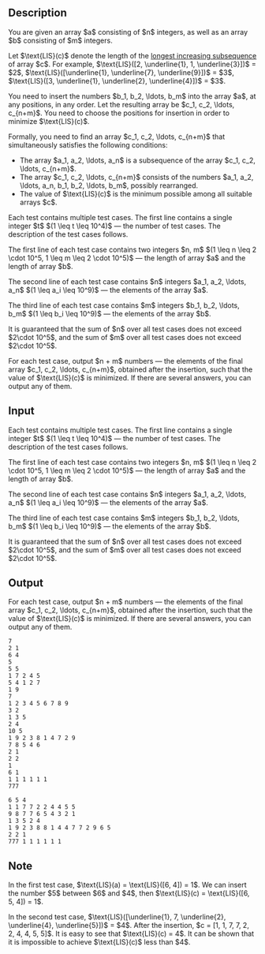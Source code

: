 ## Description

<div><p>You are given an array $a$ consisting of $n$ integers, as well as an array $b$ consisting of $m$ integers.</p><p>Let $\text{LIS}(c)$ denote the length of the <a href="https://en.wikipedia.org/wiki/Longest_increasing_subsequence">longest increasing subsequence</a> of array $c$. For example, $\text{LIS}([2, \underline{1}, 1, \underline{3}])$ = $2$, $\text{LIS}([\underline{1}, \underline{7}, \underline{9}])$ = $3$, $\text{LIS}([3, \underline{1}, \underline{2}, \underline{4}])$ = $3$.</p><p>You need to insert the numbers $b_1, b_2, \ldots, b_m$ into the array $a$, at any positions, in any order. Let the resulting array be $c_1, c_2, \ldots, c_{n+m}$. You need to choose the positions for insertion in order to <span class="tex-font-style-bf">minimize</span> $\text{LIS}(c)$.</p><p>Formally, you need to find an array $c_1, c_2, \ldots, c_{n+m}$ that simultaneously satisfies the following conditions:</p><ul><li> The array $a_1, a_2, \ldots, a_n$ is a subsequence of the array $c_1, c_2, \ldots, c_{n+m}$.</li><li> The array $c_1, c_2, \ldots, c_{n+m}$ consists of the numbers $a_1, a_2, \ldots, a_n, b_1, b_2, \ldots, b_m$, possibly rearranged.</li><li> The value of $\text{LIS}(c)$ is the <span class="tex-font-style-bf">minimum</span> possible among all suitable arrays $c$.</li></ul></div><div class="input-specification"><p>Each test contains multiple test cases. The first line contains a single integer $t$ $(1 \leq t \leq 10^4)$&nbsp;— the number of test cases. The description of the test cases follows.</p><p>The first line of each test case contains two integers $n, m$ $(1 \leq n \leq 2 \cdot 10^5, 1 \leq m \leq 2 \cdot 10^5)$&nbsp;— the length of array $a$ and the length of array $b$.</p><p>The second line of each test case contains $n$ integers $a_1, a_2, \ldots, a_n$ $(1 \leq a_i \leq 10^9)$&nbsp;— the elements of the array $a$.</p><p>The third line of each test case contains $m$ integers $b_1, b_2, \ldots, b_m$ $(1 \leq b_i \leq 10^9)$&nbsp;— the elements of the array $b$.</p><p>It is guaranteed that the sum of $n$ over all test cases does not exceed $2\cdot 10^5$, and the sum of $m$ over all test cases does not exceed $2\cdot 10^5$.</p></div><div class="output-specification"><p>For each test case, output $n + m$ numbers&nbsp;— the elements of the final array $c_1, c_2, \ldots, c_{n+m}$, obtained after the insertion, such that the value of $\text{LIS}(c)$ is minimized. If there are several answers, you can output any of them.</p></div>

## Input

<p>Each test contains multiple test cases. The first line contains a single integer $t$ $(1 \leq t \leq 10^4)$&nbsp;— the number of test cases. The description of the test cases follows.</p><p>The first line of each test case contains two integers $n, m$ $(1 \leq n \leq 2 \cdot 10^5, 1 \leq m \leq 2 \cdot 10^5)$&nbsp;— the length of array $a$ and the length of array $b$.</p><p>The second line of each test case contains $n$ integers $a_1, a_2, \ldots, a_n$ $(1 \leq a_i \leq 10^9)$&nbsp;— the elements of the array $a$.</p><p>The third line of each test case contains $m$ integers $b_1, b_2, \ldots, b_m$ $(1 \leq b_i \leq 10^9)$&nbsp;— the elements of the array $b$.</p><p>It is guaranteed that the sum of $n$ over all test cases does not exceed $2\cdot 10^5$, and the sum of $m$ over all test cases does not exceed $2\cdot 10^5$.</p>

## Output

<p>For each test case, output $n + m$ numbers&nbsp;— the elements of the final array $c_1, c_2, \ldots, c_{n+m}$, obtained after the insertion, such that the value of $\text{LIS}(c)$ is minimized. If there are several answers, you can output any of them.</p>





```input1|2,3,4,8,9,10,14,15,16,20,21,22
7
2 1
6 4
5
5 5
1 7 2 4 5
5 4 1 2 7
1 9
7
1 2 3 4 5 6 7 8 9
3 2
1 3 5
2 4
10 5
1 9 2 3 8 1 4 7 2 9
7 8 5 4 6
2 1
2 2
1
6 1
1 1 1 1 1 1
777
```




```output1
6 5 4
1 1 7 7 2 2 4 4 5 5
9 8 7 7 6 5 4 3 2 1
1 3 5 2 4
1 9 2 3 8 8 1 4 4 7 7 2 9 6 5
2 2 1
777 1 1 1 1 1 1
```



## Note

<p>In the first test case, $\text{LIS}(a) = \text{LIS}([6, 4]) = 1$. We can insert the number $5$ between $6$ and $4$, then $\text{LIS}(c) = \text{LIS}([6, 5, 4]) = 1$.</p><p>In the second test case, $\text{LIS}([\underline{1}, 7, \underline{2}, \underline{4}, \underline{5}])$ = $4$. After the insertion, $c = [1, 1, 7, 7, 2, 2, 4, 4, 5, 5]$. It is easy to see that $\text{LIS}(c) = 4$. It can be shown that it is impossible to achieve $\text{LIS}(c)$ less than $4$.</p>
